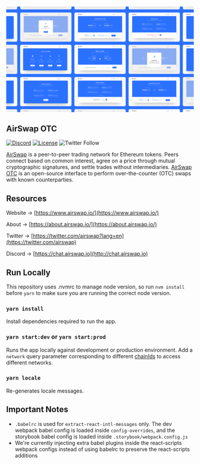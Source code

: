 ![explorer UI](./src/static/trader-UI.png)

## AirSwap OTC

[![Discord](https://img.shields.io/discord/590643190281928738.svg)](https://chat.airswap.io)
[![License](https://img.shields.io/badge/License-MIT-blue)](https://opensource.org/licenses/MIT)
![Twitter Follow](https://img.shields.io/twitter/follow/airswap?style=social)

[AirSwap](https://www.airswap.io/) is a peer-to-peer trading network for Ethereum tokens. Peers connect based on common interest, agree on a price through mutual cryptographic signatures, and settle trades without intermediaries. [AirSwap OTC](https://trader.airswap.io/) is an open-source interface to perform over-the-counter (OTC) swaps with known counterparties.

## Resources

Website → [https://www.airswap.io/](https://www.airswap.io/)

About → [https://about.airswap.io/](https://about.airswap.io/)

Twitter → [https://twitter.com/airswap?lang=en](https://twitter.com/airswap)

Discord → [https://chat.airswap.io](http://chat.airswap.io)

## Run Locally

This repository uses .nvmrc to manage node version, so run `nvm install` before `yarn` to make sure you are running the correct node version.

### `yarn install`

Install dependencies required to run the app.

### `yarn start:dev` or `yarn start:prod`

Runs the app locally against development or production environment. Add a `network` query parameter corresponding to different [chainIds](https://github.com/airswap/airswap-protocols/blob/559f70277ba1c8c87a95a74089aa110b43bcd49c/tools/constants/index.ts#L30-L35) to access different networks.

### `yarn locale`

Re-generates locale messages.

## Important Notes

- `.babelrc` is used for `extract-react-intl-messages` only. The dev webpack
  babel config is loaded inside `config-overrides`, and the storybook babel
  config is loaded inside `.storybook/webpack.config.js`
- We're currently injecting extra babel plugins inside the react-scripts webpack
  configs instead of using babelrc to preserve the react-scripts additions
